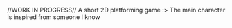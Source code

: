 //WORK IN PROGRESS//
A short 2D platforming game :>
The main character is inspired from someone I know

